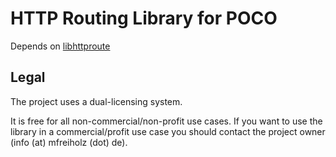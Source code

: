 # HTTP Routing Library for POCO

Depends on [libhttproute](https://github.com/mfreiholz/libhttproute-cpp)

## Legal

The project uses a dual-licensing system.

It is free for all non-commercial/non-profit use cases. If you want to use the library in a commercial/profit use case you should contact the project owner (info (at) mfreiholz (dot) de).
